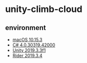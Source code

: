 # unity-climb-cloud

## environment
- [macOS 10.15.3](https://www.apple.com/tw/macos/catalina/)
- [C# 4.0.30319.42000](https://docs.microsoft.com/zh-tw/dotnet/csharp/)
- [Unity 2019.3.3f1](https://unity.com/)
- [Rider 2019.3.4](https://www.jetbrains.com/rider/)